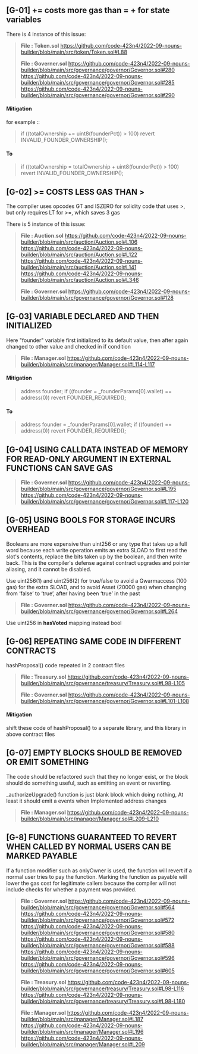 ## [G-01] <x> += <y> costs more gas than <x> = <x> + <y> for state variables

There is 4 instance of this issue:

> **File : Token.sol**
> https://github.com/code-423n4/2022-09-nouns-builder/blob/main/src/token/Token.sol#L88
>
> **File : Governer.sol**
> https://github.com/code-423n4/2022-09-nouns-builder/blob/main/src/governance/governor/Governor.sol#280
> https://github.com/code-423n4/2022-09-nouns-builder/blob/main/src/governance/governor/Governor.sol#285
> https://github.com/code-423n4/2022-09-nouns-builder/blob/main/src/governance/governor/Governor.sol#290


#### **Mitigation**

for example :: 

> if ((totalOwnership += uint8(founderPct)) > 100) revert INVALID_FOUNDER_OWNERSHIP();

#### To

> if ((totalOwnership = totalOwnership + uint8(founderPct)) > 100) revert INVALID_FOUNDER_OWNERSHIP();




## [G-02] >= COSTS LESS GAS THAN >

The compiler uses opcodes GT and ISZERO for solidity code that uses >, but only requires LT for >=, which saves 3 gas

There is 5 instance of this issue:

> **File : Auction.sol**
> https://github.com/code-423n4/2022-09-nouns-builder/blob/main/src/auction/Auction.sol#L106
> https://github.com/code-423n4/2022-09-nouns-builder/blob/main/src/auction/Auction.sol#L122
> https://github.com/code-423n4/2022-09-nouns-builder/blob/main/src/auction/Auction.sol#L141
> https://github.com/code-423n4/2022-09-nouns-builder/blob/main/src/auction/Auction.sol#L346
>
> **File : Governer.sol**
> https://github.com/code-423n4/2022-09-nouns-builder/blob/main/src/governance/governor/Governor.sol#128



## [G-03] VARIABLE DECLARED AND THEN INITIALIZED

Here "founder" variable first initialized to its default value, then after again changed to other value and checked in if condition

> **File : Manager.sol**
> https://github.com/code-423n4/2022-09-nouns-builder/blob/main/src/manager/Manager.sol#L114-L117  

#### **Mitigation**

> address founder;
> if ((founder = _founderParams[0].wallet) == address(0)) revert FOUNDER_REQUIRED();

#### To

> address founder = _founderParams[0].wallet;
> if ((founder) == address(0)) revert FOUNDER_REQUIRED();


## [G-04] USING CALLDATA INSTEAD OF MEMORY FOR READ-ONLY ARGUMENT IN EXTERNAL FUNCTIONS CAN SAVE GAS

> **File : Governer.sol**
> https://github.com/code-423n4/2022-09-nouns-builder/blob/main/src/governance/governor/Governor.sol#L195
> https://github.com/code-423n4/2022-09-nouns-builder/blob/main/src/governance/governor/Governor.sol#L117-L120



## [G-05] USING BOOLS FOR STORAGE INCURS OVERHEAD

 Booleans are more expensive than uint256 or any type that takes up a full word because each write operation emits an extra SLOAD to first read the 
 slot's contents, replace the bits taken up by the boolean, and then write back. This is the compiler's defense against contract upgrades and
 pointer aliasing, and it cannot be disabled.
	
Use uint256(1) and uint256(2) for true/false to avoid a Gwarmaccess (100 gas) for the extra SLOAD, and to avoid Asset (20000 gas) when changing from ‘false’ to ‘true’, after having been ‘true’ in the past

> **File : Governer.sol**
> https://github.com/code-423n4/2022-09-nouns-builder/blob/main/src/governance/governor/Governor.sol#L264

Use uint256 in **hasVoted** mapping instead bool 


## [G-06] REPEATING SAME CODE IN DIFFERENT CONTRACTS

hashProposal() code repeated in 2 contract files

> **File : Treasury.sol**
> https://github.com/code-423n4/2022-09-nouns-builder/blob/main/src/governance/treasury/Treasury.sol#L98-L105
>
> **File : Governer.sol**
> https://github.com/code-423n4/2022-09-nouns-builder/blob/main/src/governance/governor/Governor.sol#L101-L108

#### **Mitigation**

shift these code of hashProposal() to a separate library, and this library in above contract files


## [G-07] EMPTY BLOCKS SHOULD BE REMOVED OR EMIT SOMETHING

The code should be refactored such that they no longer exist, or the block should do something useful, such as emitting an event or reverting.

_authorizeUpgrade() function is just blank block which doing nothing,
At least it should emit a events when Implemented address changes   

> **File : Manager.sol**
> https://github.com/code-423n4/2022-09-nouns-builder/blob/main/src/manager/Manager.sol#L209-L210


## [G-8] FUNCTIONS GUARANTEED TO REVERT WHEN CALLED BY NORMAL USERS CAN BE MARKED PAYABLE

If a function modifier such as onlyOwner is used, the function will revert if a normal user tries to pay the function. Marking the function as payable will lower the gas cost for legitimate callers because the compiler will not include checks for whether a payment was provided. 


> **File : Governer.sol**
> https://github.com/code-423n4/2022-09-nouns-builder/blob/main/src/governance/governor/Governor.sol#564
> https://github.com/code-423n4/2022-09-nouns-builder/blob/main/src/governance/governor/Governor.sol#572
> https://github.com/code-423n4/2022-09-nouns-builder/blob/main/src/governance/governor/Governor.sol#580
> https://github.com/code-423n4/2022-09-nouns-builder/blob/main/src/governance/governor/Governor.sol#588
> https://github.com/code-423n4/2022-09-nouns-builder/blob/main/src/governance/governor/Governor.sol#596
> https://github.com/code-423n4/2022-09-nouns-builder/blob/main/src/governance/governor/Governor.sol#605
>
> **File : Treasury.sol**
> https://github.com/code-423n4/2022-09-nouns-builder/blob/main/src/governance/treasury/Treasury.sol#L98-L116
> https://github.com/code-423n4/2022-09-nouns-builder/blob/main/src/governance/treasury/Treasury.sol#L98-L180
>
> **File : Manager.sol**
> https://github.com/code-423n4/2022-09-nouns-builder/blob/main/src/manager/Manager.sol#L187
> https://github.com/code-423n4/2022-09-nouns-builder/blob/main/src/manager/Manager.sol#L196
> https://github.com/code-423n4/2022-09-nouns-builder/blob/main/src/manager/Manager.sol#L209
>

